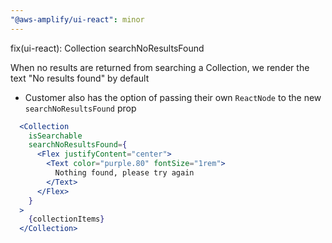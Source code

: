 ```yaml
---
"@aws-amplify/ui-react": minor
---
```


fix(ui-react): Collection searchNoResultsFound

When no results are returned from searching a Collection, we render the text "No results found" by default
- Customer also has the option of passing their own `ReactNode` to the new `searchNoResultsFound` prop

```jsx
  <Collection
    isSearchable
    searchNoResultsFound={
      <Flex justifyContent="center">
        <Text color="purple.80" fontSize="1rem">
          Nothing found, please try again
        </Text>
      </Flex>
    }
  >
    {collectionItems}
  </Collection>
```
